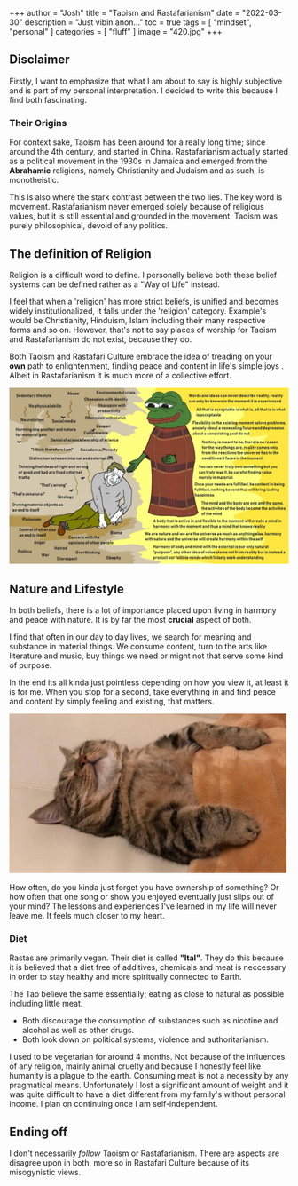 +++
author = "Josh"
title = "Taoism and Rastafarianism"
date = "2022-03-30"
description = "Just vibin anon..."
toc = true
tags = [
    "mindset",
    "personal"
]
categories = [
    "fluff"
]
image = "420.jpg"
+++
<!--more-->

## Disclaimer

Firstly, I want to emphasize that what I am about to say is highly subjective and is part of my personal interpretation.
I decided to write this because I find both fascinating.

### Their Origins

For context sake, Taoism has been around for a really long time; since around the 4th century, and started in China. Rastafarianism actually started as a political movement in the 1930s in Jamaica and emerged from the **Abrahamic** religions, namely Christianity and Judaism and as such, is monotheistic.  

This is also where the stark contrast between the two lies. The key word is movement. Rastafarianism never emerged solely because of religious values, but it is still essential and grounded in the movement. Taoism was purely philosophical, devoid of any politics.

## The definition of Religion

Religion is a difficult word to define. I personally believe both these belief systems can be defined rather as a "Way of Life" instead. 

I feel that when a 'religion' has more strict beliefs, is unified and becomes widely institutionalized, it falls under the 'religion' category. Example's would be Christianity, Hinduism, Islam including their many respective forms and so on. However, that's not to say places of worship for Taoism and Rastafarianism do not exist, because they do. 

Both Taoism and Rastafari Culture embrace the idea of treading on your **own** path to enlightenment, finding peace and content in life's simple joys . Albeit in Rastafarianism it is much more of a collective effort.

![](lol.jpg)

## Nature and Lifestyle

In both beliefs, there is a lot of importance placed upon living in harmony and peace with nature.
It is by far the most **crucial** aspect of both.

I find that often in our day to day lives, we search for meaning and substance in material things.
We consume content, turn to the arts like literature and music, buy things we need or might not that serve some kind of purpose.

In the end its all kinda just pointless depending on how you view it, at least it is for me.
When you stop for a second, take everything in and find peace and content by simply feeling and existing, that matters. 

![](chillcat.jpg)


How often, do you kinda just forget you have ownership of something? Or how often that one song or show you enjoyed eventually just slips out of your mind? The lessons and experiences I've learned in my life will never leave me. It feels much closer to my heart. 

### Diet
Rastas are primarily vegan. Their diet is called **"Ital"**. They do this because it is believed that a diet free of additives, chemicals and meat is neccessary in order to stay healthy and more spiritually connected to Earth. 

The Tao believe the same essentially; eating as close to natural as possible including little meat.  

* Both discourage the consumption of substances such as nicotine and alcohol as well as other drugs.
* Both look down on political systems, violence and authoritarianism.

I used to be vegetarian for around 4 months. Not because of the influences of any religion, mainly animal cruelty and because I honestly feel like humanity is a plague to the earth. Consuming meat is not a necessity by any pragmatical means.  Unfortunately I lost a significant amount of weight and it was quite difficult to have a diet different from my family's without personal income. I plan on continuing once I am self-independent.  

## Ending off
I don't necessarily *follow* Taoism or Rastafarianism. There are aspects are disagree upon in both, more so in Rastafari Culture because of its misogynistic views.

